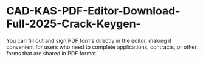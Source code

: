 # CAD-KAS-PDF-Editor-Download-Full-2025-Crack-Keygen-
You can fill out and sign PDF forms directly in the editor, making it convenient for users who need to complete applications, contracts, or other forms that are shared in PDF format.

